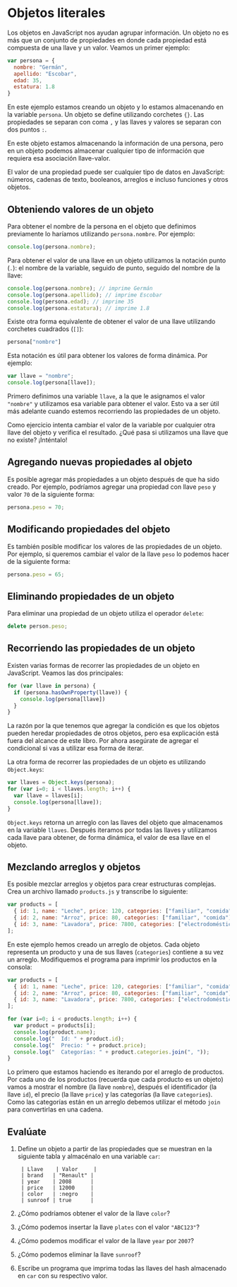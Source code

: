 # Objetos literales

Los objetos en JavaScript nos ayudan agrupar información. Un objeto no es más que un conjunto de propiedades en donde cada propiedad está compuesta de una llave y un valor. Veamos un primer ejemplo:

```javascript
var persona = {
  nombre: "Germán",
  apellido: "Escobar",
  edad: 35,
  estatura: 1.8
}
```

En este ejemplo estamos creando un objeto y lo estamos almacenando en la variable `persona`. Un objeto se define utilizando corchetes `{}`. Las propiedades se separan con coma `,` y las llaves y valores se separan con dos puntos `:`.

En este objeto estamos almacenando la información de una persona, pero en un objeto podemos almacenar cualquier tipo de información que requiera esa asociación llave-valor.

El valor de una propiedad puede ser cualquier tipo de datos en JavaScript: números, cadenas de texto, booleanos, arreglos e incluso funciones y otros objetos.

## Obteniendo valores de un objeto

Para obtener el nombre de la persona en el objeto que definimos previamente lo haríamos utilizando `persona.nombre`. Por ejemplo:

```javascript
console.log(persona.nombre);
```

Para obtener el valor de una llave en un objeto utilizamos la notación punto (`.`): el nombre de la variable, seguido de punto, seguido del nombre de la llave:

```javascript
console.log(persona.nombre); // imprime Germán
console.log(persona.apellido); // imprime Escobar
console.log(persona.edad); // imprime 35
console.log(persona.estatura); // imprime 1.8
```

Existe otra forma equivalente de obtener el valor de una llave utilizando corchetes cuadrados (`[]`):

```javascript
persona["nombre"]
```

Esta notación es útil para obtener los valores de forma dinámica. Por ejemplo:

```javascript
var llave = "nombre";
console.log(persona[llave]);
```

Primero definimos una variable `llave`, a la que le asignamos el valor `"nombre"` y utilizamos esa variable para obtener el valor. Esto va a ser útil más adelante cuando estemos recorriendo las propiedades de un objeto.

Como ejercicio intenta cambiar el valor de la variable por cualquier otra llave del objeto y verifica el resultado. ¿Qué pasa si utilizamos una llave que no existe? ¡Inténtalo!

## Agregando nuevas propiedades al objeto

Es posible agregar más propiedades a un objeto después de que ha sido creado. Por ejemplo, podríamos agregar una propiedad con llave `peso` y valor `70` de la siguiente forma:

```javascript
persona.peso = 70;
```

## Modificando propiedades del objeto

Es también posible modificar los valores de las propiedades de un objeto. Por ejemplo, si queremos cambiar el valor de la llave `peso` lo podemos hacer de la siguiente forma:

```javascript
persona.peso = 65;
```

## Eliminando propiedades de un objeto

Para eliminar una propiedad de un objeto utiliza el operador `delete`:

```javascript
delete person.peso;
```

## Recorriendo las propiedades de un objeto

Existen varias formas de recorrer las propiedades de un objeto en JavaScript. Veamos las dos principales:

```javascript
for (var llave in persona) {
  if (persona.hasOwnProperty(llave)) {
    console.log(persona[llave])
  }
}
```

La razón por la que tenemos que agregar la condición es que los objetos pueden heredar propiedades de otros objetos, pero esa explicación está fuera del alcance de este libro. Por ahora asegúrate de agregar el condicional si vas a utilizar esa forma de iterar.

La otra forma de recorrer las propiedades de un objeto es utilizando `Object.keys`:

```javascript
var llaves = Object.keys(persona);
for (var i=0; i < llaves.length; i++) {
  var llave = llaves[i];
  console.log(persona[llave]);
}
```

`Object.keys` retorna un arreglo con las llaves del objeto que almacenamos en la variable `llaves`. Después iteramos por todas las llaves y utilizamos cada llave para obtener, de forma dinámica, el valor de esa llave en el objeto.

## Mezclando arreglos y objetos

Es posible mezclar arreglos y objetos para crear estructuras complejas. Crea un archivo llamado `products.js` y transcribe lo siguiente:

```javascript
var products = [
  { id: 1, name: "Leche", price: 120, categories: ["familiar", "comida"] },
  { id: 2, name: "Arroz", price: 80, categories: ["familiar", "comida"] },
  { id: 3, name: "Lavadora", price: 7800, categories: ["electrodomésticos"] }
];
```

En este ejemplo hemos creado un arreglo de objetos. Cada objeto representa un producto y una de sus llaves (`categories`) contiene a su vez un arreglo. Modifiquemos el programa para imprimir los productos en la consola:

```javascript
var products = [
  { id: 1, name: "Leche", price: 120, categories: ["familiar", "comida"] },
  { id: 2, name: "Arroz", price: 80, categories: ["familiar", "comida"] },
  { id: 3, name: "Lavadora", price: 7800, categories: ["electrodomésticos"] }
];

for (var i=0; i < products.length; i++) {
  var product = products[i];
  console.log(product.name);
  console.log("  Id: " + product.id);
  console.log("  Precio: " + product.price);
  console.log("  Categorías: " + product.categories.join(", "));
}
```

Lo primero que estamos haciendo es iterando por el arreglo de productos. Por cada uno de los productos (recuerda que cada producto es un objeto) vamos a mostrar el nombre (la llave `nombre`), después el identificador (la llave `id`), el precio (la llave `price`) y las categorías (la llave `categories`). Como las categorías están en un arreglo debemos utilizar el método `join` para convertirlas en una cadena.

## Evalúate

1. Define un objeto a partir de las propiedades que se muestran en la siguiente tabla y almacénalo en una variable `car`:

        | Llave    | Valor     |
        | brand   | "Renault" |
        | year    | 2008      |
        | price   | 12000     |
        | color   | :negro    |
        | sunroof | true      |

2. ¿Cómo podríamos obtener el valor de la llave `color`?

3. ¿Cómo podemos insertar la llave `plates` con el valor `"ABC123"`?

4. ¿Cómo podemos modificar el valor de la llave `year` por `2007`?

5. ¿Cómo podemos eliminar la llave `sunroof`?

6. Escribe un programa que imprima todas las llaves del hash almacenado en `car` con su respectivo valor.
